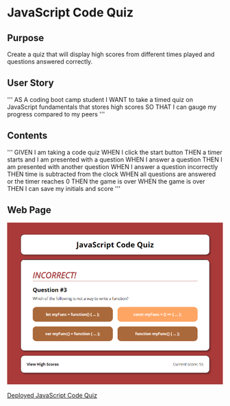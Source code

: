 # JavaScript Code Quiz

## Purpose
Create a quiz that will display high scores from different times played and questions answered correctly.

## User Story
'''
AS A coding boot camp student
I WANT to take a timed quiz on JavaScript fundamentals that stores high scores
SO THAT I can gauge my progress compared to my peers
'''

## Contents
'''
GIVEN I am taking a code quiz
WHEN I click the start button
THEN a timer starts and I am presented with a question
WHEN I answer a question
THEN I am presented with another question
WHEN I answer a question incorrectly
THEN time is subtracted from the clock
WHEN all questions are answered or the timer reaches 0
THEN the game is over
WHEN the game is over
THEN I can save my initials and score
'''


## Web Page
![Code Quiz](./assets/images/screenshot.png)

[Deployed JavaScript Code Quiz]()

